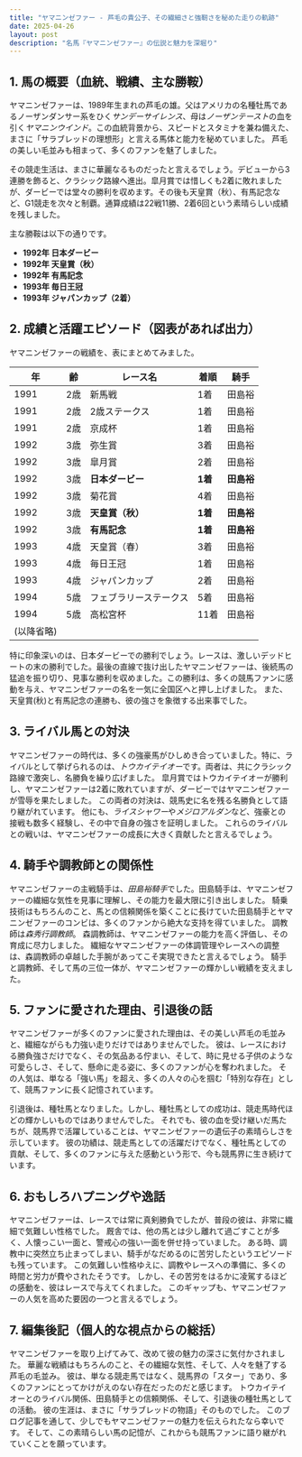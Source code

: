 ```yaml
---
title: "ヤマニンゼファー - 芦毛の貴公子、その繊細さと強靭さを秘めた走りの軌跡"
date: 2025-04-26
layout: post
description: "名馬『ヤマニンゼファー』の伝説と魅力を深堀り"
---
```


## 1. 馬の概要（血統、戦績、主な勝鞍）

ヤマニンゼファーは、1989年生まれの芦毛の雄。父はアメリカの名種牡馬であるノーザンダンサー系をひく*サンデーサイレンス*、母は*ノーザンテースト*の血を引く*ヤマニンウインド*。この血統背景から、スピードとスタミナを兼ね備えた、まさに「サラブレッドの理想形」と言える馬体と能力を秘めていました。  芦毛の美しい毛並みも相まって、多くのファンを魅了しました。

その競走生活は、まさに華麗なるものだったと言えるでしょう。デビューから3連勝を飾ると、クラシック路線へ進出。皐月賞では惜しくも2着に敗れましたが、ダービーでは堂々の勝利を収めます。その後も天皇賞（秋）、有馬記念など、G1競走を次々と制覇。通算成績は22戦11勝、2着6回という素晴らしい成績を残しました。

主な勝鞍は以下の通りです。

* **1992年 日本ダービー**
* **1992年 天皇賞（秋）**
* **1992年 有馬記念**
* **1993年 毎日王冠**
* **1993年 ジャパンカップ（2着）**


## 2. 成績と活躍エピソード（図表があれば出力）

ヤマニンゼファーの戦績を、表にまとめてみました。

| 年 | 齢 | レース名 | 着順 | 騎手 |
|---|---|---|---|---|
| 1991 | 2歳 | 新馬戦 | 1着 | 田島裕 |
| 1991 | 2歳 | 2歳ステークス | 1着 | 田島裕 |
| 1991 | 2歳 | 京成杯 | 1着 | 田島裕 |
| 1992 | 3歳 | 弥生賞 | 3着 | 田島裕 |
| 1992 | 3歳 | 皐月賞 | 2着 | 田島裕 |
| 1992 | 3歳 | **日本ダービー** | **1着** | **田島裕** |
| 1992 | 3歳 | 菊花賞 | 4着 | 田島裕 |
| 1992 | 3歳 | **天皇賞（秋）** | **1着** | **田島裕** |
| 1992 | 3歳 | **有馬記念** | **1着** | **田島裕** |
| 1993 | 4歳 | 天皇賞（春） | 3着 | 田島裕 |
| 1993 | 4歳 | 毎日王冠 | 1着 | 田島裕 |
| 1993 | 4歳 | ジャパンカップ | 2着 | 田島裕 |
| 1994 | 5歳 |  フェブラリーステークス | 5着 | 田島裕 |
| 1994 | 5歳 |  高松宮杯 | 11着 | 田島裕 |
|(以降省略)


特に印象深いのは、日本ダービーでの勝利でしょう。レースは、激しいデッドヒートの末の勝利でした。最後の直線で抜け出したヤマニンゼファーは、後続馬の猛追を振り切り、見事な勝利を収めました。この勝利は、多くの競馬ファンに感動を与え、ヤマニンゼファーの名を一気に全国区へと押し上げました。  また、天皇賞(秋)と有馬記念の連勝も、彼の強さを象徴する出来事でした。


## 3. ライバル馬との対決

ヤマニンゼファーの時代は、多くの強豪馬がひしめき合っていました。特に、ライバルとして挙げられるのは、*トウカイテイオー*です。両者は、共にクラシック路線で激突し、名勝負を繰り広げました。  皐月賞ではトウカイテイオーが勝利し、ヤマニンゼファーは2着に敗れていますが、ダービーではヤマニンゼファーが雪辱を果たしました。  この両者の対決は、競馬史に名を残る名勝負として語り継がれています。  他にも、*ライスシャワー*や*メジロアルダン*など、強豪との接戦も数多く経験し、その中で自身の強さを証明しました。  これらのライバルとの戦いは、ヤマニンゼファーの成長に大きく貢献したと言えるでしょう。


## 4. 騎手や調教師との関係性

ヤマニンゼファーの主戦騎手は、*田島裕騎手*でした。田島騎手は、ヤマニンゼファーの繊細な気性を見事に理解し、その能力を最大限に引き出しました。  騎乗技術はもちろんのこと、馬との信頼関係を築くことに長けていた田島騎手とヤマニンゼファーのコンビは、多くのファンから絶大な支持を得ていました。  調教師は*森秀行調教師*。  森調教師は、ヤマニンゼファーの能力を高く評価し、その育成に尽力しました。  繊細なヤマニンゼファーの体調管理やレースへの調整は、森調教師の卓越した手腕があってこそ実現できたと言えるでしょう。  騎手と調教師、そして馬の三位一体が、ヤマニンゼファーの輝かしい戦績を支えました。


## 5. ファンに愛された理由、引退後の話

ヤマニンゼファーが多くのファンに愛された理由は、その美しい芦毛の毛並みと、繊細ながらも力強い走りだけではありませんでした。  彼は、レースにおける勝負強さだけでなく、その気品ある佇まい、そして、時に見せる子供のような可愛らしさ、そして、懸命に走る姿に、多くのファンが心を奪われました。  その人気は、単なる「強い馬」を超え、多くの人々の心を掴む「特別な存在」として、競馬ファンに長く記憶されています。

引退後は、種牡馬となりました。しかし、種牡馬としての成功は、競走馬時代ほどの輝かしいものではありませんでした。  それでも、彼の血を受け継いだ馬たちが、競馬界で活躍していることは、ヤマニンゼファーの遺伝子の素晴らしさを示しています。  彼の功績は、競走馬としての活躍だけでなく、種牡馬としての貢献、そして、多くのファンに与えた感動という形で、今も競馬界に生き続けています。


## 6. おもしろハプニングや逸話

ヤマニンゼファーは、レースでは常に真剣勝負でしたが、普段の彼は、非常に繊細で気難しい性格でした。  厩舎では、他の馬とは少し離れて過ごすことが多く、人懐っこい一面と、警戒心の強い一面を併せ持っていました。  ある時、調教中に突然立ち止まってしまい、騎手がなだめるのに苦労したというエピソードも残っています。  この気難しい性格ゆえに、調教やレースへの準備に、多くの時間と労力が費やされたそうです。  しかし、その苦労をはるかに凌駕するほどの感動を、彼はレースで与えてくれました。  このギャップも、ヤマニンゼファーの人気を高めた要因の一つと言えるでしょう。


## 7. 編集後記（個人的な視点からの総括）

ヤマニンゼファーを取り上げてみて、改めて彼の魅力の深さに気付かされました。  華麗な戦績はもちろんのこと、その繊細な気性、そして、人々を魅了する芦毛の毛並み。  彼は、単なる競走馬ではなく、競馬界の「スター」であり、多くのファンにとってかけがえのない存在だったのだと感じます。  トウカイテイオーとのライバル関係、田島騎手との信頼関係、そして、引退後の種牡馬としての活動。  彼の生涯は、まさに「サラブレッドの物語」そのものでした。  このブログ記事を通して、少しでもヤマニンゼファーの魅力を伝えられたなら幸いです。  そして、この素晴らしい馬の記憶が、これからも競馬ファンに語り継がれていくことを願っています。
